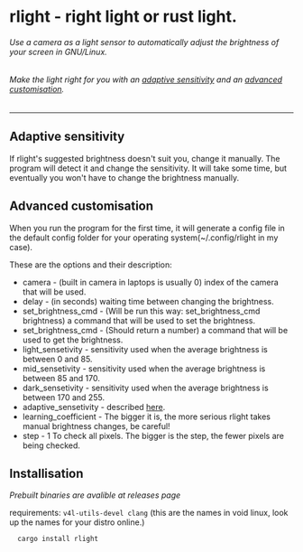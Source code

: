 # rlight - right light or rust light.

###### Use a camera as a light sensor to automatically adjust the brightness of your screen in GNU/Linux.
###### Make the light right for you with an [adaptive sensitivity]() and an [advanced customisation]().
-----------

## Adaptive sensitivity
If rlight's suggested brightness doesn't suit you, change it manually. 
The program will detect it and change the sensitivity. 
It will take some time, but eventually you won't have to change the brightness manually.

## Advanced customisation
When you run the program for the first time,
it will generate a config file in the default config folder
for your operating system(~/.config/rlight in my case).

These are the options and their description:
- camera - (built in camera in laptops is usually 0) index of the camera that will be used.
- delay - (in seconds) waiting time between changing the brightness.
- set_brightness_cmd - (Will be run this way: set_brightness_cmd brightness) a command that will be used to set the brightness. 
- set_brightness_cmd - (Should return a number) a command that will be used to get the brightness. 
- light_sensetivity - sensitivity used when the average brightness is between 0 and 85.
- mid_sensetivity - sensitivity used when the average brightness is between 85 and 170.
- dark_sensetivity - sensitivity used when the average brightness is between 170 and 255.
- adaptive_sensetivity - described [here]().
- learning_coefficient - The bigger it is, the more serious rlight takes manual brightness changes, be careful!
- step - 1 To check all pixels. The bigger is the step, the fewer pixels are being checked.

## Installisation
*Prebuilt binaries are avalible at releases page*

requirements: `v4l-utils-devel clang`
(this are the names in void linux, look up the names for your distro online.)
```sh
  cargo install rlight
```